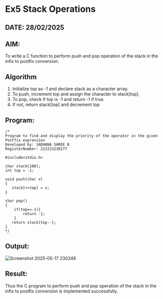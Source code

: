 # Ex5 Stack Operations
## DATE: 28/02/2025
## AIM:
To write a C function to perform push and pop operation of the stack in the infix to postfix conversion.

## Algorithm
1. Initialize top as -1 and declare stack as a character array.
2. To push, increment top and assign the character to stack[top].
3. To pop, check if top is -1 and return -1 if true.
4. If not, return stack[top] and decrement top
   

## Program:
```
/*
Program to find and display the priority of the operator in the given Postfix expression
Developed by: SADHANA SHREE B
RegisterNumber: 212223230177

#include<stdio.h>

char stack[100];
int top = -1;

void push(char x)
{
   stack[++top] = x;
}

char pop()
{
    if(top==-1){
        return -1;
    }
   return stack[top--];
}
*/
```

## Output:

![Screenshot 2025-05-17 230248](https://github.com/user-attachments/assets/32f5a200-9e4e-4f49-9ff9-2fe2644938af)



## Result:
Thus the C program to perform push and pop operation of the stack in the infix to postfix conversion is implemented successfully.

